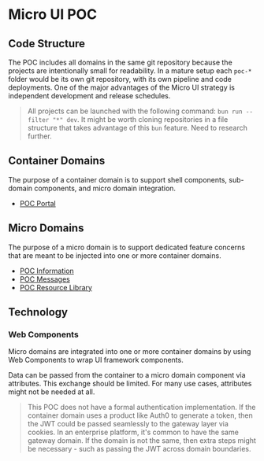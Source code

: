 # Micro UI POC

## Code Structure

The POC includes all domains in the same git repository because the projects are intentionally small for readability. In a mature setup each `poc-*` folder would be its own git repository, with its own pipeline and code deployments. One of the major advantages of the Micro UI strategy is independent development and release schedules.

> All projects can be launched with the following command: `bun run --filter "*" dev`. It might be worth cloning repositories in a file structure that takes advantage of this `bun` feature. Need to research further.

## Container Domains

The purpose of a container domain is to support shell components, sub-domain components, and micro domain integration.

- [POC Portal](/poc-portal)

## Micro Domains

The purpose of a micro domain is to support dedicated feature concerns that are meant to be injected into one or more container domains.

- [POC Information](/poc-information)
- [POC Messages](/poc-messages)
- [POC Resource Library](/poc-resource-library)

## Technology

### Web Components

Micro domains are integrated into one or more container domains by using Web Components to wrap UI framework components.

Data can be passed from the container to a micro domain component via attributes. This exchange should be limited. For many use cases, attributes might not be needed at all.

> This POC does not have a formal authentication implementation. If the container domain uses a product like Auth0 to generate a token, then the JWT could be passed seamlessly to the gateway layer via cookies. In an enterprise platform, it's common to have the same gateway domain. If the domain is not the same, then extra steps might be necessary - such as passing the JWT across domain boundaries.
